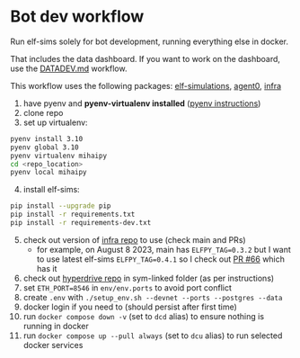 # Bot dev workflow

Run elf-sims solely for bot development, running everything else in docker.

That includes the data dashboard. If you want to work on the dashboard, use the [DATADEV.md](DATADEV.md) workflow.

This workflow uses the following packages:
[elf-simulations](https://github.com/delvtech/elf-simulations/blob/main/INSTALL.md),
[agent0](https://github.com/delvtech/elf-simulations/tree/main/lib/agent0),
[infra](https://github.com/delvtech/infra/blob/main/README.md)

1. have pyenv and **pyenv-virtualenv installed** ([pyenv instructions](https://github.com/pyenv/pyenv#installation))
2. clone repo
3. set up virtualenv:
```zsh
pyenv install 3.10
pyenv global 3.10
pyenv virtualenv mihaipy
cd <repo_location>
pyenv local mihaipy
```
4. install elf-sims:
```zsh
pip install --upgrade pip
pip install -r requirements.txt
pip install -r requirements-dev.txt
```
5. check out version of [infra repo](https://github.com/delvtech/infra/) to use (check main and PRs)
    - for example, on August 8 2023, main has `ELFPY_TAG=0.3.2` but I want to use latest elf-sims `ELFPY_TAG=0.4.1` so I check out [PR #66](https://github.com/delvtech/infra/pull/66) which has it
6. check out [hyperdrive repo](https://github.com/delvtech/hyperdrive/) in sym-linked folder (as per instructions)
7. set `ETH_PORT=8546` in `env/env.ports` to avoid port conflict
8. create `.env` with ``./setup_env.sh --devnet --ports --postgres --data``
9. docker login if you need to (should persist after first time)
10. run `docker compose down -v` (set to `dcd` alias) to ensure nothing is running in docker
11. run `docker compose up --pull always` (set to `dcu` alias) to run selected docker services
